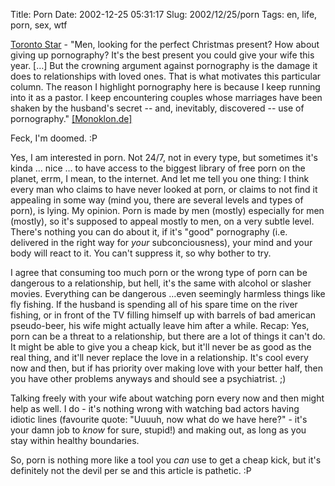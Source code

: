 Title: Porn
Date: 2002-12-25 05:31:17
Slug: 2002/12/25/porn
Tags: en, life, porn, sex, wtf


[Toronto Star][1] - "Men, looking for the perfect Christmas present? How about
giving up pornography? It's the best present you could give your wife this
year. […] But the crowning argument against pornography is the damage it does
to relationships with loved ones. That is what motivates this particular
column. The reason I highlight pornography here is because I keep running into
it as a pastor. I keep encountering couples whose marriages have been shaken
by the husband's secret -- and, inevitably, discovered -- use of pornography."
[[Monoklon.de]][2]

Feck, I'm doomed. :P

Yes, I am interested in porn. Not 24/7, not in every type, but sometimes it's
kinda … nice … to have access to the biggest library of free porn on the
planet, errm, I mean, to the internet. And let me tell you one thing: I think
every man who claims to have never looked at porn, or claims to not find it
appealing in some way (mind you, there are several levels and types of porn),
is lying. My opinion. Porn is made by men (mostly) especially for men
(mostly), so it's supposed to appeal mostly to men, on a very subtle level.
There's nothing you can do about it, if it's "good" pornography (i.e.
delivered in the right way for _your_ subconciousness), your mind and your
body will react to it. You can't suppress it, so why bother to try.

I agree that consuming too much porn or the wrong type of porn can be
dangerous to a relationship, but hell, it's the same with alcohol or slasher
movies. Everything can be dangerous …even seemingly harmless things like fly
fishing. If the husband is spending all of his spare time on the river
fishing, or in front of the TV filling himself up with barrels of bad american
pseudo-beer, his wife might actually leave him after a while. Recap: Yes, porn
can be a threat to a relationship, but there are a lot of things it can't do.
It might be able to give you a cheap kick, but it'll never be as good as the
real thing, and it'll never replace the love in a relationship. It's cool
every now and then, but if has priority over making love with your better
half, then you have other problems anyways and should see a psychiatrist. ;)

Talking freely with your wife about watching porn every now and then might
help as well. I do - it's nothing wrong with watching bad actors having
idiotic lines (favourite quote: "Uuuuh, now what do we have here?" - it's your
damn job to _know_ for sure, stupid!) and making out, as long as you stay
within healthy boundaries.

So, porn is nothing more like a tool you _can_ use to get a cheap kick, but
it's definitely not the devil per se and this article is pathetic. :P

   [1]: http://www.thestar.com/NASApp/cs/ContentServer?pagename=thestar/Layout/Article_Type1&c=Article&cid=1035775814852&call_pageid=991479973472&col=991929131147
   [2]: http://www.monoklon.de

